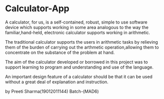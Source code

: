 # Calculator-App

A calculator, for us, is a self-contained, robust, simple to use software device which supports working 
in some area analogous to the  way the familiar,hand-held, electronic calculator supports working in arithmetic.

The traditional calculator supports the users in arithmetic tasks by relieving them of the burden of carrying 
out the arthmetic operation,allowing them to concentrate on the substance of the problem at hand. 

The aim of the calculator developed or borrowed in this project was to support learning to program and understanding 
and use of the language.

An important design feature of a calculator should be that it can be used without a great 
deal of explanation and instruction.

by Preeti Sharma(19012011144)
Batch-(MAD6)

